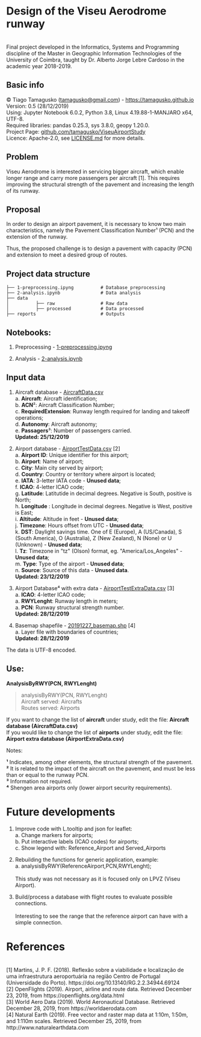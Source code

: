 <h1>Design of the Viseu Aerodrome runway</h1>
<br> Final project developed in the Informatics, Systems and Programming discipline of the Master in Geographic Information Technologies of the University of Coimbra, taught by Dr. Alberto Jorge Lebre Cardoso in the academic year 2018-2019.

<h2>Basic info</h2>

© Tiago Tamagusko (tamagusko@gmail.com) - <a href="https://tamagusko.github.io">https://tamagusko.github.io</a>
<br> Version: 0.5 (28/12/2019)
<br> Using: Jupyter Notebook 6.0.2, Python 3.8, Linux 4.19.88-1-MANJARO x64, UTF-8.
<br> Required libraries: pandas 0.25.3, sys 3.8.0, geopy 1.20.0.
<br> Project Page: <a href="https://github.com/tamagusko/ViseuAirportStudy/">github.com/tamagusko/ViseuAirportStudy</a>
<br> Licence: Apache-2.0, see <a href="/LICENSE.md">LICENSE.md</a> for more details.


<h2>Problem</h2>

Viseu Aerodrome is interested in servicing bigger aircraft, which enable longer range and carry more passengers per aircraft [1]. This requires improving the structural strength of the pavement and increasing the length of its runway.

<h2>Proposal</h2>

In order to design an airport pavement, it is necessary to know two main characteristics, namely the Pavement Classification Number¹ (PCN) and the extension of the runway.

Thus, the proposed challenge is to design a pavement with capacity (PCN) and extension to meet a desired group of routes.

<h2>Project data structure</h2>
    
    ├── 1-preprocessing.ipyng          # Database preprocessing 
    ├── 2-analysis.ipynb               # Data analysis
    ├── data                  
    │          ├── raw                 # Raw data
    │          ├── processed           # Data processed
    ├── reports                        # Outputs
    
<h2>Notebooks:</h2>

1. Preprocessing  - <a href="/1-preprocessing.ipyng">1-preprocessing.ipyng</a> 

2. Analysis  - <a href="/2-analysis.ipynb">2-analysis.ipynb</a> 

<h2>Input data</h2>

1. Aircraft database - <a href="/data/processed/AircraftData.csv">AircraftData.csv</a>
   <br>a. **Aircraft**: Aircraft identification;
   <br>b. **ACN**²: Aircraft Classification Number;
   <br>c. **RequiredExtension**: Runway length required for landing and takeoff operations;
   <br>d. **Autonomy**: Aircraft autonomy;
   <br>e. **Passagers**³: Number of passengers carried.
   <br> **Updated: 25/12/2019**

2. Airport database  - <a href="/data/processed/AirportTestData.csv">AirportTestData.csv</a>  [2] 
   <br>a. **Airport ID**: 	Unique identifier for this airport;
   <br>b. **Airport**: Name of airport;
   <br>c. **City**:  Main city served by airport;
   <br>d. **Country**: 	Country or territory where airport is located;
   <br>e. **IATA**:  3-letter IATA code - **Unused data**;
   <br>f. **ICAO**:  4-letter ICAO code;
   <br>g. **Latitude**: 	Latitutide in decimal degrees. Negative is South, positive is North;
   <br>h. **Longitude** :	Longitude in decimal degrees. Negative is West, positive is East;
   <br>i. **Altitude**: 	Altitude in feet - **Unused data**;
   <br>j. **Timezone**: 	Hours offset from UTC  - **Unused data**;
   <br>k. **DST**: 	Daylight savings time. One of E (Europe), A (US/Canada), S (South America), O (Australia), Z (New Zealand), N (None) or U (Unknown)  - **Unused data**;
   <br>l. **Tz**: Timezone in "tz" (Olson) format, eg. "America/Los_Angeles" - **Unused data**;
   <br>m. **Type**: 	Type of the airport - **Unused data**;
   <br>n. **Source**: 	Source of this data - **Unused data**.
   <br> **Updated: 23/12/2019**
3. Airport Database⁴ with extra data - <a href="/data/processed/AirportExtraData.csv">AirportTestExtraData.csv</a> [3]
   <br>a. **ICAO**:  4-letter ICAO code;
   <br>a. **RWYLenght**:  Runway length in meters;
   <br>a. **PCN**:  Runway structural strength number.
   <br> **Updated: 28/12/2019**  
4. Basemap shapefile - <a href="/data/processed/20191227_basemap.shp">20191227_basemap.shp</a>  [4]
   <br>a. Layer file with boundaries of countries;
   <br> **Updated: 28/12/2019**
   
The data is UTF-8 encoded.

<h2>Use:</h2>

**AnalysisByRWY(PCN, RWYLenght)**
> analysisByRWY(PCN, RWYLenght)
<br>Aircraft served: Aircrafts
<br>Routes served: Airports

If you want to change the list of **aircraft** under study, edit the file: **Aircraft database (AircraftData.csv)**
<br>If you would like to change the list of **airports** under study, edit the file: **Airport extra database (AirportExtraData.csv)**

Notes: 

**¹** Indicates, among other elements, the structural strength of the pavement. <br>
**²** It is related to the impact of the aircraft on the pavement, and must be less than or equal to the runway PCN. <br>
**³** Information not required. <br>
**⁴** Shengen area airports only (lower airport security requirements).

<h1>Future developments</h1>

1. Improve code with L.tooltip and json for leaflet:
<br>a. Change markers for airports;
<br>b. Put interactive labels (ICAO codes) for airports;
<br>c. Show legend with: Reference_Airport and Served_Airports

2. Rebuilding the functions for generic application, example:
<br>a. analysisByRWY(ReferenceAirport,PCN,RWYLenght);
<br><br>This study was not necessary as it is focused only on LPVZ (Viseu Airport).

3. Build/process a database with flight routes to evaluate possible connections.
<br><br>Interesting to see the range that the reference airport can have with a simple connection.

<h1> References</h1> 
<br>[1] Martins, J. P. F. (2018). Reflexão sobre a viabilidade e localização de uma infraestrutura aeroportuária na região Centro de Portugal (Universidade do Porto). https://doi.org/10.13140/RG.2.2.34944.69124
<br>[2] OpenFlights (2019). Airport, airline and route data. Retrieved December 23, 2019, from https://openflights.org/data.html
<br>[3] World Aero Data (2019). World Aeronautical Database. Retrieved December 28, 2019, from https://worldaerodata.com
<br>[4] Natural Earth (2019). Free vector and raster map data at 1:10m, 1:50m, and 1:110m scales. Retrieved December 25, 2019, from http://www.naturalearthdata.com<br><br>
